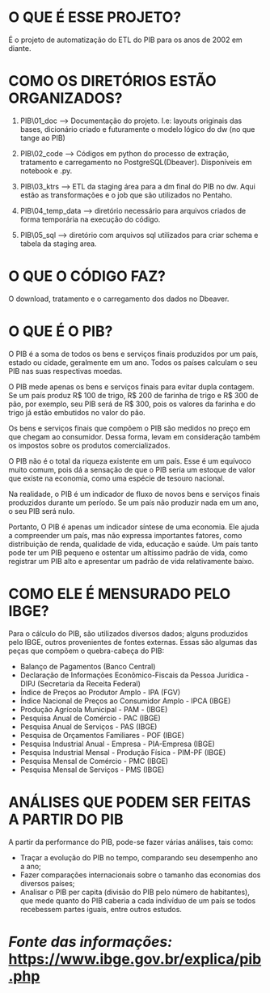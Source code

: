 # **O QUE É ESSE PROJETO?**

É o projeto de automatização do ETL do PIB para os anos de 2002 em diante.

# **COMO OS DIRETÓRIOS ESTÃO ORGANIZADOS?**
 
1. PIB\01_doc --> Documentação do projeto. I.e: layouts originais das bases, dicionário criado e futuramente o modelo lógico do dw (no que tange ao PIB) 

2. PIB\02_code --> Códigos em python do processo de extração, tratamento e carregamento no PostgreSQL(Dbeaver). Disponíveis em notebook e .py.

3. PIB\03_ktrs --> ETL da staging área para a dm final do PIB no dw. Aqui estão as transformações e o job que são utilizados no Pentaho.

4. PIB\04_temp_data --> diretório necessário para arquivos criados de forma temporária na execução do código.

5. PIB\05_sql  --> diretório com arquivos sql utilizados para criar schema e tabela da staging area.

# **O QUE O CÓDIGO FAZ?**

O download, tratamento e o carregamento dos dados no Dbeaver.

# **O QUE É O PIB?**

O PIB é a soma de todos os bens e serviços finais produzidos por um país, estado ou cidade, geralmente em um ano. Todos os países calculam o seu PIB nas suas respectivas moedas.

O PIB mede apenas os bens e serviços finais para evitar dupla contagem. Se um país produz R$ 100 de trigo, R$ 200 de farinha de trigo e R$ 300 de pão, por exemplo, seu PIB será de R$ 300, pois os valores da farinha e do trigo já estão embutidos no valor do pão.

Os bens e serviços finais que compõem o PIB são medidos no preço em que chegam ao consumidor. Dessa forma, levam em consideração também os impostos sobre os produtos comercializados.

O PIB não é o total da riqueza existente em um país. Esse é um equívoco muito comum, pois dá a sensação de que o PIB seria um estoque de valor que existe na economia, como uma espécie de tesouro nacional.

Na realidade, o PIB é um indicador de fluxo de novos bens e serviços finais produzidos durante um período. Se um país não produzir nada em um ano, o seu PIB será nulo.

Portanto, O PIB é apenas um indicador síntese de uma economia. Ele ajuda a compreender um país, mas não expressa importantes fatores, como distribuição de renda, qualidade de vida, educação e saúde. Um país tanto pode ter um PIB pequeno e ostentar um altíssimo padrão de vida, como registrar um PIB alto e apresentar um padrão de vida relativamente baixo.

# **COMO ELE É MENSURADO PELO IBGE?**

Para o cálculo do PIB, são utilizados diversos dados; alguns produzidos pelo IBGE, outros provenientes de fontes externas. Essas são algumas das peças que compõem o quebra-cabeça do PIB:

* Balanço de Pagamentos (Banco Central)
* Declaração de Informações Econômico-Fiscais da Pessoa Jurídica - DIPJ (Secretaria da Receita Federal)
* Índice de Preços ao Produtor Amplo - IPA (FGV)
* Índice Nacional de Preços ao Consumidor Amplo - IPCA (IBGE)
* Produção Agrícola Municipal - PAM - (IBGE)
* Pesquisa Anual de Comércio - PAC (IBGE)
* Pesquisa Anual de Serviços - PAS (IBGE)
* Pesquisa de Orçamentos Familiares - POF (IBGE)
* Pesquisa Industrial Anual - Empresa - PIA-Empresa (IBGE)
* Pesquisa Industrial Mensal - Produção Física - PIM-PF (IBGE)
* Pesquisa Mensal de Comércio - PMC (IBGE)
* Pesquisa Mensal de Serviços - PMS (IBGE)

# **ANÁLISES QUE PODEM SER FEITAS A PARTIR DO PIB**
A partir da performance do PIB, pode-se fazer várias análises, tais como:

* Traçar a evolução do PIB no tempo, comparando seu desempenho ano a ano;
* Fazer comparações internacionais sobre o tamanho das economias dos diversos países;
* Analisar o PIB per capita (divisão do PIB pelo número de habitantes), que mede quanto do PIB caberia a cada indivíduo de um país se todos recebessem partes iguais, entre outros estudos.

# ***Fonte das informações:*** https://www.ibge.gov.br/explica/pib.php